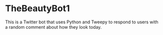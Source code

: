 # TheBeautyBot1
This is a Twitter bot that uses Python and Tweepy to respond to users with a random comment about how they look today. 

